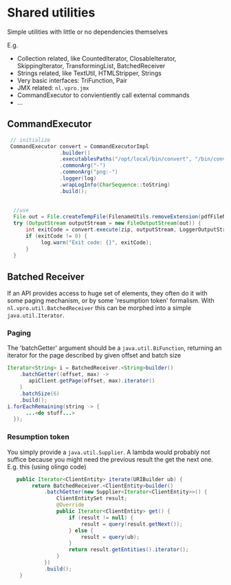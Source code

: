# Shared utilities

Simple utilities with little or no dependencies themselves

E.g. 
- Collection related, like CountedIterator, ClosableIterator,  SkippingIterator, TransformingList, BatchedReceiver
- Strings related, like TextUtil, HTMLStripper, Strings
- Very basic interfaces: TriFunction, Pair
- JMX related: `nl.vpro.jmx`
- CommandExecutor to convientiently call external commands
- ...

## CommandExecutor
```java
 // initialize
 CommandExecutor convert = CommandExecutorImpl
                 .builder()
                 .executablesPaths("/opt/local/bin/convert", "/bin/convert", "/usr/local/bin/convert")
                 .commonArg("-")
                 .commonArg("png:-")
                 .logger(log)
                 .wrapLogInfo(CharSequence::toString)
                 .build();
  
  
  //use 
  File out = File.createTempFile(FilenameUtils.removeExtension(pdfFileName), ".png");
  try (OutputStream outputStream = new FileOutputStream(out)) {
      int exitCode = convert.execute(zip, outputStream, LoggerOutputStream.error(log));
      if (exitCode != 0) {
           log.warn("Exit code: {}", exitCode);
      }
  }
```
## Batched Receiver

If an API provides access to huge set of elements, they often do it with some paging mechanism, or by some 'resumption token' formalism. With `nl.vpro.util.BatchedReceiver` this can be morphed into a simple `java.util.Iterator`.

### Paging
The 'batchGetter' argument should be a `java.util.BiFunction`, returning an iterator for the page described by given offset and batch size
```java
Iterator<String> i = BatchedReceiver.<String>builder()
    .batchGetter((offset, max) ->
       apiClient.getPage(offset, max).iterator()
    )
    .batchSize(6)
    .build();
i.forEachRemaining(string -> {
      ...<do stuff...>
  });
```
### Resumption token
You simply provide a `java.util.Supplier`. A lambda would probably not suffice because you might need the previous result the get the next one. E.g. this (using olingo code) 
```java
   public Iterator<ClientEntity> iterate(URIBuilder ub) {
        return BatchedReceiver.<ClientEntity>builder()
            .batchGetter(new Supplier<Iterator<ClientEntity>>() {
                ClientEntitySet result;
                @Override
                public Iterator<ClientEntity> get() {
                    if (result != null) {
                        result = query(result.getNext());
                    } else {
                        result = query(ub);
                    }
                    return result.getEntities().iterator();
                }
            })
            .build();
    }
```
